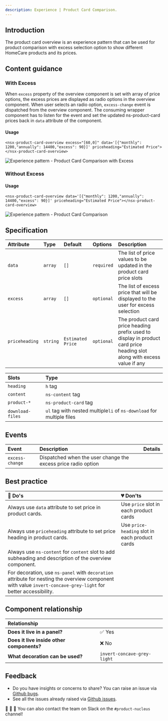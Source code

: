 ```yaml
---
description: Experience | Product Card Comparison.
---
```


## Introduction

The product card overview is an experience pattern that can be used for product comparison with excess selection option to show different HomeCare products and its prices.

## Content guidance

### With Excess
When `excess` property of the overview component is set with array of price options, the excess prices are displayed as radio options in the overview component. When user selects an radio option, `excess-change` event is dispatched from the overview component. The consuming wrapper component has to listen for the event and set the updated ns-product-card prices back in `data` attribute of the component.

#### Usage

```markup
<nsx-product-card-overview excess="[60,0]" data='[{"monthly": 1200,"annually": 14400,"excess": 90}]' priceheading="Estimated Price"></nsx-product-card-overview>
```

![Experience pattern - Product Card Comparison with Excess](https://user-images.githubusercontent.com/78729952/110317836-943a3800-8004-11eb-85e8-437f8d4edb16.png)

### Without Excess

#### Usage
```markup
<nsx-product-card-overview data='[{"monthly": 1200,"annually": 14400,"excess": 90}]' priceheading="Estimated Price"></nsx-product-card-overview>
```
![Experience pattern - Product Card Comparison](https://user-images.githubusercontent.com/78729952/110448202-e177e180-80b8-11eb-8a02-6c40db07a9ba.png)

## Specification

| Attribute | Type | Default | Options | Description |
| :--- | :--- | :--- | :--- | :------ |
| `data` | `array` | `[]` | `required` | The list of price values to be updated in the product card price slots |
| `excess` | `array` | `[]` | `optional` | The list of excess price that will be displayed to the user for excess selection|
| `priceheading` | `string` | `Estimated Price` | `optional` | The product card price heading prefix used to display in product card price heading slot along with excess value if any|

| Slots | Type |
| :--- | :--- |
| `heading` | `h` tag |
| `content` | `ns-content` tag |
| `product-*` |  `ns-product-card` tag |
| `download-files` | `ul` tag with nested multiple`li` of `ns-download` for multiple files |

## Events

| Event | Description | Details |
| :--- | :-----| :--- |
| `excess-change` | Dispatched when the user change the excess price radio option | |

## Best practice

| 💚 Do's | 💔 Don'ts |
| :--- | :--- |
| Always use `data` attribute to set price in product cards. | Use `price` slot in each product cards  |
| Always use `priceheading` attribute to set price heading in product cards. | Use `price-heading` slot in each product cards |
| Always use `ns-content` for `content` slot to add subheading and description of the overview component. |  |
| For decoration, use `ns-panel` with `decoration` attribute for nesting the overview component with value `invert-concave-grey-light` for better accessibility. | | 

## Component relationship

|  **Relationship**  |  |
| :--- | :--- |
| **Does it live in a panel?** |  ✅ Yes  |
| **Does it live inside other components?** | ❌  No |
| **What decoration can be used?**  | `invert-concave-grey-light` |

## Feedback

* Do you have insights or concerns to share? You can raise an issue via [Github bugs](https://github.com/ConnectedHomes/nucleus/issues/new?assignees=&labels=Bug&template=a--bug-report.md&title=[bug]%20[nsx-marketing-consent]).
* See all the issues already raised via [Github issues](https://github.com/connectedHomes/nucleus/issues?utf8=%E2%9C%93&q=is%3Aopen+is%3Aissue+label%3ABug+[nsx-marketing-consent]).

💩 🎉 🦄 You can also contact the team on Slack on the `#product-nucleus` channel!